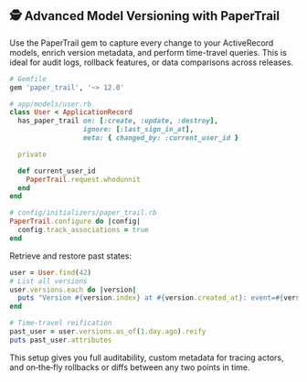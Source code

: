 ## 🕵️ Advanced Model Versioning with PaperTrail
Use the PaperTrail gem to capture every change to your ActiveRecord models, enrich version metadata, and perform time-travel queries. This is ideal for audit logs, rollback features, or data comparisons across releases.

```ruby
# Gemfile
gem 'paper_trail', '~> 12.0'
```

```ruby
# app/models/user.rb
class User < ApplicationRecord
  has_paper_trail on: [:create, :update, :destroy],
                  ignore: [:last_sign_in_at],
                  meta: { changed_by: :current_user_id }

  private

  def current_user_id
    PaperTrail.request.whodunnit
  end
end
```

```ruby
# config/initializers/paper_trail.rb
PaperTrail.configure do |config|
  config.track_associations = true
end
```

Retrieve and restore past states:

```ruby
user = User.find(42)
# List all versions
user.versions.each do |version|
  puts "Version #{version.index} at #{version.created_at}: event=#{version.event}, by=#{version.whodunnit}"
end

# Time-travel reification
past_user = user.versions.as_of(1.day.ago).reify
puts past_user.attributes
```

This setup gives you full auditability, custom metadata for tracing actors, and on‑the‑fly rollbacks or diffs between any two points in time.